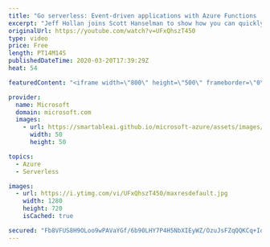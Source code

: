 ```yaml
---
title: "Go serverless: Event-driven applications with Azure Functions | Azure Friday"
excerpt: "Jeff Hollan joins Scott Hanselman to show how you can quickly develop and deploy code to run in the cloud with Azure Functions. Functions can be written in a variety of languages, and will automatically trigger and scale based on your application needs.  1:53 - Demo  Quickstart: Create your first function"
originalUrl: https://youtube.com/watch?v=UFxQhszT450
type: video
price: Free
length: PT14M14S
publishedDateTime: 2020-03-20T17:39:29Z
heat: 54

featuredContent: "<iframe width=\"800\" height=\"500\" frameborder=\"0\" src=\"https://www.youtube.com/embed/UFxQhszT450\" allow=\"accelerometer; autoplay; encrypted-media; gyroscope; picture-in-picture\" allowfullscreen></iframe>"

provider:
  name: Microsoft
  domain: microsoft.com
  images:
    - url: https://smartableai.github.io/microsoft-azure/assets/images/organizations/microsoft.com-50x50.jpg
      width: 50
      height: 50

topics:
  - Azure
  - Serverless

images:
  - url: https://i.ytimg.com/vi/UFxQhszT450/maxresdefault.jpg
    width: 1280
    height: 720
    isCached: true

secured: "Fb8VFUS8H9OLoo9wPAVaYGf/6b90LHY7P4H5NbXIEyWZ/OzuJsFZqQQKCq+Io/HjS/19PgwEopp9ahZTkZ85Q4ECjuBM6oIxV3R50S596utzIArRZayoKdgywgSk1eNKdYzRzPXYCR9y9SgkuIoAy4e6xZhgyoaZfGZNAmELkVDEMRkP78l0+P9Lj0E1EtVdNs8bl6v5rTZ+e8GTPWJ+UwIwmjIS0gGzTodrvhQyleWeRQbqcvLLhW5UJb+YodUpUEOg1K7tpqyfd//Ev6kmnhpAlltMyJx8CRtnbUZrQtM2NTDoZ15/xGZdht3Sc0bg3NhHKcNszV5SRXCPW8A81fBVf5MJkPeT9LCuZbHnH7N2Wo6Q6+ZrBsS2SiXDl/daVG5P1ckszJ97osuu3Sm2mqbVbNU3fBlrQ23ndOtV9Qo=;NSK4w66ybhsKe4N5T7BCjg=="
---
```


